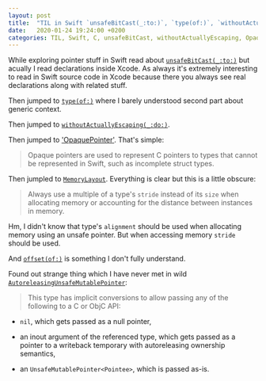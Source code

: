 ```yaml
---
layout: post
title:  "TIL in Swift `unsafeBitCast(_:to:)`, `type(of:)`, `withoutActuallyEscaping(_:do:)`, 'OpaquePointer', `MemoryLayout`, `offset(of:)`, `AutoreleasingUnsafeMutablePointer`"
date:   2020-01-24 19:24:00 +0200
categories: TIL, Swift, C, unsafeBitCast, withoutActuallyEscaping, OpaquePointer, MemoryLayout, offset, AutoreleasingUnsafeMutablePointer
---
```

While exploring pointer stuff in Swift read about [`unsafeBitCast(_:to:)`](https://developer.apple.com/documentation/swift/1641250-unsafebitcast) but acually I read declarations inside Xcode. As always it's extremely interesting to read in Swift source code in Xcode because there you always see real declarations along with related stuff.

Then jumped to [`type(of:)`](https://developer.apple.com/documentation/swift/2885064-type) where I barely understood second part about generic context.

Then jumped to [`withoutActuallyEscaping(_:do:)`](https://developer.apple.com/documentation/swift/2827967-withoutactuallyescaping).

Then jumped to ['OpaquePointer'](https://developer.apple.com/documentation/swift/opaquepointer). That's simple:

> Opaque pointers are used to represent C pointers to types that cannot be represented in Swift, such as incomplete struct types.

Then jumpled to [`MemoryLayout`](https://developer.apple.com/documentation/swift/memorylayout). Everything is clear but this is a little obscure:

> Always use a multiple of a type's `stride` instead of its `size` when allocating memory or accounting for the distance between instances in memory. 

Hm, I didn't know that  type's `alignment` should be used when allocating memory using an unsafe pointer. But when accessing memory `stride` should be used.

And [`offset(of:)`](https://developer.apple.com/documentation/swift/memorylayout/2996397-offset) is something I don't fully understand.

Found out strange thing which I have never met in wild [`AutoreleasingUnsafeMutablePointer`](https://developer.apple.com/documentation/swift/autoreleasingunsafemutablepointer):

> This type has implicit conversions to allow passing any of the following to a C or ObjC API:

* `nil`, which gets passed as a null pointer,

* an inout argument of the referenced type, which gets passed as a pointer to a writeback temporary with autoreleasing ownership semantics,

* an `UnsafeMutablePointer<Pointee>`, which is passed as-is.

